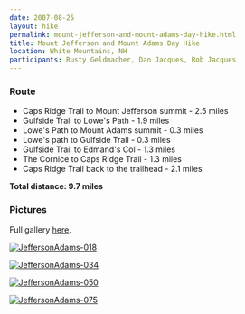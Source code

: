 ```yaml
---
date: 2007-08-25
layout: hike
permalink: mount-jefferson-and-mount-adams-day-hike.html
title: Mount Jefferson and Mount Adams Day Hike
location: White Mountains, NH
participants: Rusty Geldmacher, Dan Jacques, Rob Jacques
---
```


### Route

  * Caps Ridge Trail to Mount Jefferson summit - 2.5 miles
  * Gulfside Trail to Lowe's Path - 1.9 miles
  * Lowe's Path to Mount Adams summit - 0.3 miles
  * Lowe's path to Gulfside Trail - 0.3 miles
  * Gulfside Trail to Edmand's Col - 1.3 miles
  * The Cornice to Caps Ridge Trail - 1.3 miles
  * Caps Ridge Trail back to the trailhead - 2.1 miles

**Total distance: 9.7 miles**

### Pictures

Full gallery [here](http://www.flickr.com/photos/geldmacher/sets/72157601689376039/).

[![JeffersonAdams-018](http://farm2.static.flickr.com/1124/1244809493_aff00e420f.jpg)](http://www.flickr.com/photos/geldmacher/1244809493/)

[![JeffersonAdams-034](http://farm2.static.flickr.com/1430/1244848747_9f214a54eb.jpg)](http://www.flickr.com/photos/geldmacher/1244848747/)

[![JeffersonAdams-050](http://farm2.static.flickr.com/1276/1244900621_a1ee54c39f.jpg)](http://www.flickr.com/photos/geldmacher/1244900621/)

[![JeffersonAdams-075](http://farm2.static.flickr.com/1140/1245779722_747deb0924.jpg)](http://www.flickr.com/photos/geldmacher/1245779722/)
